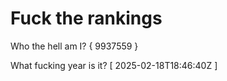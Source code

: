 # Fuck the rankings

Who the hell am I?
{ 9937559 }

What fucking year is it?
[ 2025-02-18T18:46:40Z ]
